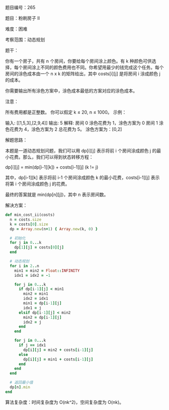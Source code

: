 题目编号：265

题目：粉刷房子 II

难度：困难

考察范围：动态规划

题干：

你有一个房子，共有 n 个房间，你要给每个房间涂上颜色。有 k 种颜色可供选择，每个房间涂上不同的颜色费用也不同。你希望用最少的钱完成这个任务。每个房间的涂色成本由一个 n x k 的矩阵给出，其中 costs[i][j] 是将房间 i 涂成颜色 j 的成本。

你需要输出所有涂色方案中，涂色成本最低的方案对应的涂色成本。

注意：

所有费用都是正整数。
你可以假定 k ≤ 20, n ≤ 1000。
示例：

输入: [[1,5,3],[2,9,4]]
输出: 5
解释: 
房间 0 涂色花费为 1，涂色方案为 0
房间 1 涂色花费为 4，涂色方案为 2
总花费为 5。
涂色方案为：[0,2]

解题思路：

本题是一道动态规划问题，我们可以用 dp[i][j] 表示将前 i 个房间涂成颜色 j 的最小花费。那么，我们可以得到状态转移方程：

dp[i][j] = min(dp[i-1][k]) + costs[i-1][j] (k != j)

其中，dp[i-1][k] 表示将前 i-1 个房间涂成颜色 k 的最小花费，costs[i-1][j] 表示将第 i 个房间涂成颜色 j 的花费。

最终的答案就是 min(dp[n][j])，其中 n 表示房间数。

解决方案：

```ruby
def min_cost_ii(costs)
  n = costs.size
  k = costs[0].size
  dp = Array.new(n+1) { Array.new(k, 0) }

  # 初始化
  for j in 0...k
    dp[1][j] = costs[0][j]
  end

  # 动态规划
  for i in 2..n
    min1 = min2 = Float::INFINITY
    idx1 = idx2 = -1

    for j in 0...k
      if dp[i-1][j] < min1
        min2 = min1
        idx2 = idx1
        min1 = dp[i-1][j]
        idx1 = j
      elsif dp[i-1][j] < min2
        min2 = dp[i-1][j]
        idx2 = j
      end
    end

    for j in 0...k
      if j == idx1
        dp[i][j] = min2 + costs[i-1][j]
      else
        dp[i][j] = min1 + costs[i-1][j]
      end
    end
  end

  # 返回最小值
  dp[n].min
end
```

算法复杂度：时间复杂度为 O(nk^2)，空间复杂度为 O(nk)。